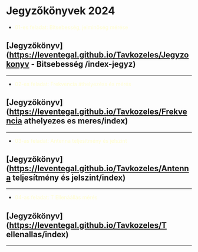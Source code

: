 # Jegyzőkönyvek 2024 
- <span style="color: FFFDD0;">01-es feladat: Bitsebesség, jelminőség mérése</span>
## [Jegyzőkönyv](https://leventegal.github.io/Tavkozeles/Jegyzokonyv - Bitsebesség /index-jegyz)
---
- <span style="color: FFFDD0;">02-es feladat: Frekvencia áthelyezéss és mérés</span>
## [Jegyzőkönyv](https://leventegal.github.io/Tavkozeles/Frekvencia athelyezes es meres/index)
---
- <span style="color: FFFDD0;">03-as feladat: Antenna teljesítmény és jelszint</span>
## [Jegyzőkönyv](https://leventegal.github.io/Tavkozeles/Antenna teljesítmény és jelszint/index)
---
- <span style="color: FFFDD0;">04-as feladat: T Ellenáállás mérés</span>
## [Jegyzőkönyv](https://leventegal.github.io/Tavkozeles/T ellenallas/index)
---

